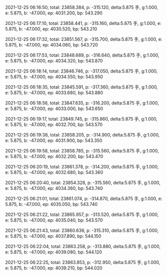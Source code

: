 2021-12-25 06:16:50, total: 23858.384, p: -315.120, delta:5.875 手, g:1.000, e: 5.875, b: -47.000, ep: 4031.200, bp: 543.290

2021-12-25 06:17:10, total: 23858.441, p: -315.160, delta:5.875 手, g:1.000, e: 5.875, b: -47.000, ep: 4030.520, bp: 543.210

2021-12-25 06:17:32, total: 23851.567, p: -315.700, delta:5.875 手, g:1.000, e: 5.875, b: -47.000, ep: 4034.060, bp: 543.720

2021-12-25 06:17:53, total: 23848.689, p: -316.640, delta:5.875 手, g:1.000, e: 5.875, b: -47.000, ep: 4034.320, bp: 543.870

2021-12-25 06:18:14, total: 23846.746, p: -317.050, delta:5.875 手, g:1.000, e: 5.875, b: -47.000, ep: 4034.550, bp: 543.950

2021-12-25 06:18:35, total: 23845.591, p: -317.360, delta:5.875 手, g:1.000, e: 5.875, b: -47.000, ep: 4033.680, bp: 543.880

2021-12-25 06:18:56, total: 23847.635, p: -316.200, delta:5.875 手, g:1.000, e: 5.875, b: -47.000, ep: 4033.000, bp: 543.650

2021-12-25 06:19:17, total: 23849.745, p: -315.860, delta:5.875 手, g:1.000, e: 5.875, b: -47.000, ep: 4032.700, bp: 543.570

2021-12-25 06:19:38, total: 23858.205, p: -314.900, delta:5.875 手, g:1.000, e: 5.875, b: -47.000, ep: 4031.900, bp: 543.350

2021-12-25 06:19:58, total: 23858.785, p: -315.560, delta:5.875 手, g:1.000, e: 5.875, b: -47.000, ep: 4032.200, bp: 543.470

2021-12-25 06:20:19, total: 23861.378, p: -314.200, delta:5.875 手, g:1.000, e: 5.875, b: -47.000, ep: 4032.680, bp: 543.360

2021-12-25 06:20:40, total: 23854.328, p: -315.560, delta:5.875 手, g:1.000, e: 5.875, b: -47.000, ep: 4034.360, bp: 543.740

2021-12-25 06:21:01, total: 23861.074, p: -314.870, delta:5.875 手, g:1.000, e: 5.875, b: -47.000, ep: 4035.050, bp: 543.740

2021-12-25 06:21:22, total: 23865.957, p: -313.520, delta:5.875 手, g:1.000, e: 5.875, b: -47.000, ep: 4035.040, bp: 543.570

2021-12-25 06:21:43, total: 23860.636, p: -315.310, delta:5.875 手, g:1.000, e: 5.875, b: -47.000, ep: 4037.890, bp: 544.150

2021-12-25 06:22:04, total: 23863.258, p: -313.880, delta:5.875 手, g:1.000, e: 5.875, b: -47.000, ep: 4039.080, bp: 544.120

2021-12-25 06:22:25, total: 23863.853, p: -312.950, delta:5.875 手, g:1.000, e: 5.875, b: -47.000, ep: 4039.210, bp: 544.020